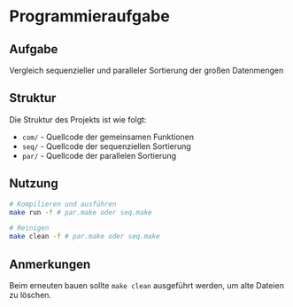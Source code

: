 # Programmieraufgabe

## Aufgabe
Vergleich sequenzieller und paralleler Sortierung der großen Datenmengen

## Struktur
Die Struktur des Projekts ist wie folgt:
- `com/` - Quellcode der gemeinsamen Funktionen
- `seq/` - Quellcode der sequenziellen Sortierung
- `par/` - Quellcode der parallelen Sortierung

## Nutzung
```bash
# Kompilieren und ausführen
make run -f # par.make oder seq.make

# Reinigen
make clean -f # par.make oder seq.make
```

## Anmerkungen
Beim erneuten bauen sollte `make clean` ausgeführt werden, um alte Dateien zu löschen.